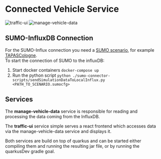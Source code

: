 Connected Vehicle Service
=========================

![traffic-ui](https://github.com/ChFlick/connected-vehicle-microservice/workflows/traffic-ui/badge.svg)
![manage-vehicle-data](https://github.com/ChFlick/connected-vehicle-microservice/workflows/manage-vehicle-data/badge.svg)

SUMO-InfluxDB Connection
------------------------
For the SUMO-Influx connection you need a [SUMO scenario](https://sumo.dlr.de/docs/Data/Scenarios.html), for example [TAPASCologne](https://sumo.dlr.de/docs/Data/Scenarios/TAPASCologne.html).  
To start the connection of SUMO to the influxDB:
1.  Start docker containers `docker-compose up`
2.  Run the python script `python ./sumo-connector-scripts/sendSimulationDataToLocalInflux.py <PATH_TO_SCENARIO.sumocfg>`

Services
--------

The **manage-vehicle-data** service is responsible for reading and processing the data coming from the InfluxDB.

The **traffic-ui** service simple serves a react frontend which accesses data via the manage-vehicle-data service and displays it.

Both services are build on top of quarkus and can be started either compiling them and running the resulting jar file, or by running the quarkusDev gradle goal.

